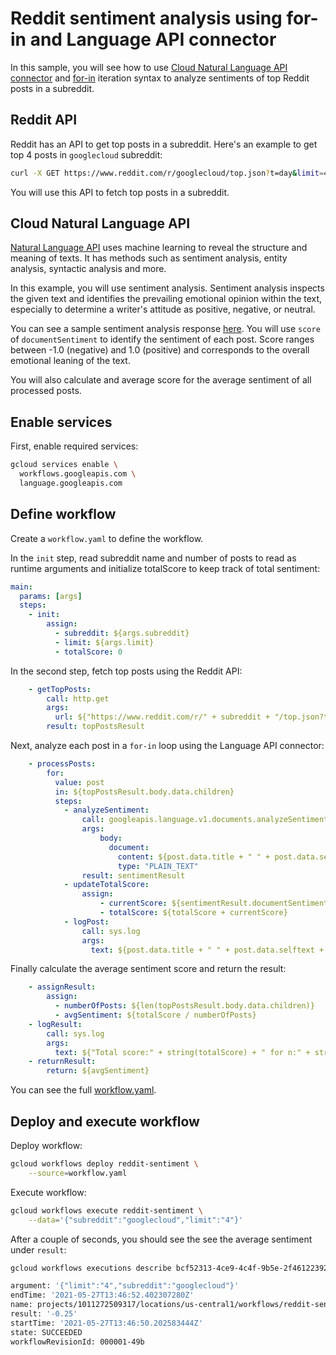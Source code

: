 # Reddit sentiment analysis using for-in and Language API connector

In this sample, you will see how to use [Cloud Natural Language API
connector](https://cloud.google.com/workflows/docs/reference/googleapis/language/Overview)
and [for-in](https://cloud.google.com/workflows/docs/reference/syntax#for-in)
iteration syntax to analyze sentiments of top Reddit posts in a subreddit.

## Reddit API

Reddit has an API to get top posts in a subreddit. Here's an example to get top
4 posts in `googlecloud` subreddit:

```sh
curl -X GET https://www.reddit.com/r/googlecloud/top.json?t=day&limit=4
```

You will use this API to fetch top posts in a subreddit.

## Cloud Natural Language API

[Natural Language API](https://cloud.google.com/natural-language) uses machine
learning to reveal the structure and meaning of texts. It has methods such as
sentiment analysis, entity analysis, syntactic analysis and more.

In this example, you will use sentiment analysis. Sentiment analysis inspects
the given text and identifies the prevailing emotional opinion within the text,
especially to determine a writer's attitude as positive, negative, or neutral.

You can see a sample sentiment analysis response
[here](https://cloud.google.com/natural-language/docs/basics#sentiment_analysis_response_fields).
You will use `score` of `documentSentiment` to identify the sentiment of each
post. Score ranges between -1.0 (negative) and 1.0 (positive) and corresponds to
the overall emotional leaning of the text.

You will also calculate and average score for the average sentiment of all
processed posts.

## Enable services

First, enable required services:

```sh
gcloud services enable \
  workflows.googleapis.com \
  language.googleapis.com
```

## Define workflow

Create a `workflow.yaml` to define the workflow.

In the `init` step, read subreddit name and number of posts to read as runtime
arguments and initialize totalScore to keep track of total sentiment:

```yaml
main:
  params: [args]
  steps:
    - init:
        assign:
          - subreddit: ${args.subreddit}
          - limit: ${args.limit}
          - totalScore: 0
```

In the second step, fetch top posts using the Reddit API:

```yaml
    - getTopPosts:
        call: http.get
        args:
          url: ${"https://www.reddit.com/r/" + subreddit + "/top.json?t=day&limit=" + limit}
        result: topPostsResult
```

Next, analyze each post in a `for-in` loop using the Language API connector:

```yaml
    - processPosts:
        for:
          value: post
          in: ${topPostsResult.body.data.children}
          steps:
            - analyzeSentiment:
                call: googleapis.language.v1.documents.analyzeSentiment
                args:
                    body:
                      document:
                        content: ${post.data.title + " " + post.data.selftext}
                        type: "PLAIN_TEXT"
                result: sentimentResult
            - updateTotalScore:
                assign:
                    - currentScore: ${sentimentResult.documentSentiment.score}
                    - totalScore: ${totalScore + currentScore}
            - logPost:
                call: sys.log
                args:
                  text: ${post.data.title + " " + post.data.selftext + ":" + string(currentScore) + " " + string(totalScore)}
```

Finally calculate the average sentiment score and return the result:

```yaml
    - assignResult:
        assign:
          - numberOfPosts: ${len(topPostsResult.body.data.children)}
          - avgSentiment: ${totalScore / numberOfPosts}
    - logResult:
        call: sys.log
        args:
          text: ${"Total score:" + string(totalScore) + " for n:" + string(numberOfPosts) + " posts with average sentiment:" + string(avgSentiment)}
    - returnResult:
        return: ${avgSentiment}
```

You can see the full [workflow.yaml](workflow.yaml).

## Deploy and execute workflow

Deploy workflow:

```sh
gcloud workflows deploy reddit-sentiment \
    --source=workflow.yaml
```

Execute workflow:

```sh
gcloud workflows execute reddit-sentiment \
    --data='{"subreddit":"googlecloud","limit":"4"}'
```

After a couple of seconds, you should see the see the average sentiment under `result`:

```sh
gcloud workflows executions describe bcf52313-4ce9-4c4f-9b5e-2f461223923f --workflow reddit-sentiment --location us-central1

argument: '{"limit":"4","subreddit":"googlecloud"}'
endTime: '2021-05-27T13:46:52.402307280Z'
name: projects/1011272509317/locations/us-central1/workflows/reddit-sentiment/executions/bcf52313-4ce9-4c4f-9b5e-2f461223923f
result: '-0.25'
startTime: '2021-05-27T13:46:50.202583444Z'
state: SUCCEEDED
workflowRevisionId: 000001-49b
```
